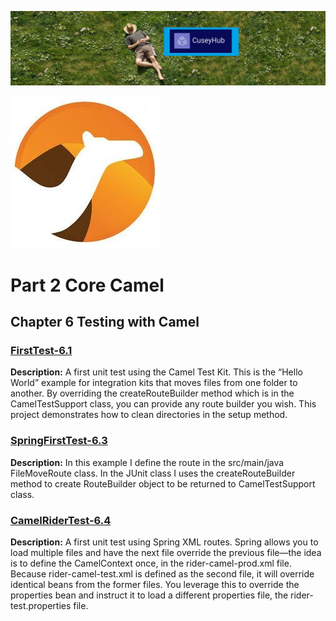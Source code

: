 ![CuseyHub](https://github.com/cusey/ImageForWiki/blob/master/Logos/CuseyHub_Banner_Small.jpg)

![Apache Camel Logo](https://github.com/cusey/ImageForWiki/blob/master/Logos/ApacheCamelLogo.JPG)


# Part 2 Core Camel    

## Chapter 6 Testing with Camel   

###  [FirstTest-6.1](https://github.com/cusey/ApacheCamelInAction/tree/main/Chapter6/FirstTest-6.1)  

**Description:** A first unit test using the Camel Test Kit. This is the “Hello World” example for integration kits that moves files from one folder to another. By overriding the createRouteBuilder method which is in the CamelTestSupport class, you can provide any route builder you wish. This project demonstrates how to clean directories in the setup method.       

###  [SpringFirstTest-6.3](https://github.com/cusey/ApacheCamelInAction/tree/main/Chapter6/SpringFirstTest-6.3) 

**Description:** In this example I define the route in the src/main/java FileMoveRoute class. In the JUnit class I uses the createRouteBuilder method to create RouteBuilder object to be returned to CamelTestSupport class. 

###  [CamelRiderTest-6.4](https://github.com/cusey/ApacheCamelInAction/tree/main/Chapter6/CamelRiderTest-6.4)  

**Description:** A first unit test using Spring XML routes. Spring allows you to load multiple files and have the next file override the previous file—the idea is to define the CamelContext once, in the rider-camel-prod.xml file. Because rider-camel-test.xml is defined as the second file, it will override identical beans from the former files. You leverage this to override the properties bean and instruct it to load a different properties file, the rider-test.properties file.     




